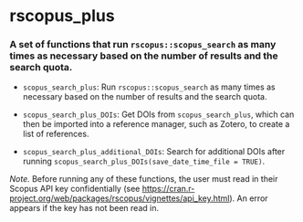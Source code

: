 
# rscopus_plus

### A set of functions that run `rscopus::scopus_search` as many times as necessary based on the number of results and the search quota.

- `scopus_search_plus`: Run `rscopus::scopus_search` as many times as necessary based on the number of results and the search quota.

- `scopus_search_plus_DOIs`: Get DOIs from `scopus_search_plus`, which can then be imported into a reference manager, such as Zotero, to create a list of references.
  
- `scopus_search_plus_additional_DOIs`: Search for additional DOIs after running `scopus_search_plus_DOIs(save_date_time_file = TRUE)`.

*Note.* Before running any of these functions, the user must read in their Scopus API key confidentially (see https://cran.r-project.org/web/packages/rscopus/vignettes/api_key.html). An error appears if the key has not been read in.
